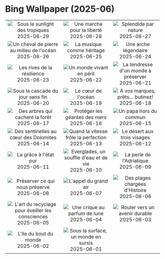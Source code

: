 # Bing Wallpaper (2025-06)

|  |  |  |
|:---:|:---:|:---:|
| ![](https://www.bing.com/th?id=OHR.BandaIsland_FR-CA2396920434_400x240.jpg "Sous le sunlight des tropiques") 2025-06-29 | ![](https://www.bing.com/th?id=OHR.PrideParade_FR-CA2137660039_400x240.jpg "Une marche pour la liberté") 2025-06-28 | ![](https://www.bing.com/th?id=OHR.SplendidFrog_FR-CA1970475341_400x240.jpg "Splendide par nature") 2025-06-27 |
| ![](https://www.bing.com/th?id=OHR.HorseheadRock_FR-CA1420999474_400x240.jpg "Un cheval de pierre au milieu de l'océan") 2025-06-26 | ![](https://www.bing.com/th?id=OHR.GlastonburyScenic_FR-CA1273167403_400x240.jpg "La musique comme héritage") 2025-06-25 | ![](https://www.bing.com/th?id=OHR.DelicateArch_FR-CA1133220926_400x240.jpg "Une arche légendaire") 2025-06-24 |
| ![](https://www.bing.com/th?id=OHR.DresdenElbe_FR-CA0474923100_400x240.jpg "Les rives de la résilience") 2025-06-23 | ![](https://www.bing.com/th?id=OHR.AmazonEcuador_FR-CA0323191922_400x240.jpg "Un monde vivant en péril") 2025-06-22 | ![](https://www.bing.com/th?id=OHR.SerengetiGiraffe_FR-CA0126401878_400x240.jpg "La tendresse d'un monde à préserver") 2025-06-21 |
| ![](https://www.bing.com/th?id=OHR.IcelandSolstice_FR-CA9981764329_400x240.jpg "Sous la cascade du jour sans fin") 2025-06-20 | ![](https://www.bing.com/th?id=OHR.SanMiguelAzores_FR-CA6483146395_400x240.jpg "Le cœur de l'océan") 2025-06-19 | ![](https://www.bing.com/th?id=OHR.AsianSwallowtail_FR-CA9631764778_400x240.jpg "À vos marques, prêts… butinez!") 2025-06-18 |
| ![](https://www.bing.com/th?id=OHR.CumberlandOaks_FR-CA9514188401_400x240.jpg "Des arbres qui cachent la forêt") 2025-06-17 | ![](https://www.bing.com/th?id=OHR.SeaTurtleBrazil_FR-CA9368188132_400x240.jpg "Protéger les géantes des mers") 2025-06-16 | ![](https://www.bing.com/th?id=OHR.RheaDad_FR-CA9162374279_400x240.jpg "Un papa hors du commun") 2025-06-15 |
| ![](https://www.bing.com/th?id=OHR.DolomitiEstate_FR-CA9009811227_400x240.jpg "Des sentinelles au cœur des Dolomites") 2025-06-14 | ![](https://www.bing.com/th?id=OHR.CanadianGPQuebec_FR-CA7810531088_400x240.jpg "Quand la vitesse frôle la perfection") 2025-06-13 | ![](https://www.bing.com/th?id=OHR.BigBendChisos_FR-CA7282814155_400x240.jpg "Le désert aux trois visages") 2025-06-12 |
| ![](https://www.bing.com/th?id=OHR.FlamingosNamibia_FR-CA7147241890_400x240.jpg "La grâce à l'état pur") 2025-06-11 | ![](https://www.bing.com/th?id=OHR.AerialEverglades_FR-CA7029790074_400x240.jpg "Everglades, un souffle d'eau et de vie") 2025-06-10 | ![](https://www.bing.com/th?id=OHR.DubrovnikTwilight_FR-CA6898280471_400x240.jpg "La perle de l'Adriatique") 2025-06-09 |
| ![](https://www.bing.com/th?id=OHR.StellarSeaLions_FR-CA6755982430_400x240.jpg "Préserver ce qui nous préserve") 2025-06-08 | ![](https://www.bing.com/th?id=OHR.PacificCrestTrail_FR-CA6650916972_400x240.jpg "L'appel du grand air") 2025-06-07 | ![](https://www.bing.com/th?id=OHR.NormandyBeach_FR-CA6105817274_400x240.jpg "Des plages chargées d'Histoire") 2025-06-06 |
| ![](https://www.bing.com/th?id=OHR.OlivaresMural_FR-CA5875750621_400x240.jpg "L'art du recyclage pour éveiller les consciences") 2025-06-05 | ![](https://www.bing.com/th?id=OHR.CalaLuna_FR-CA5728835593_400x240.jpg "Une crique au parfum de lune") 2025-06-04 | ![](https://www.bing.com/th?id=OHR.BicyclesUtrecht_FR-CA5597042150_400x240.jpg "Rouler vers un avenir durable") 2025-06-03 |
| ![](https://www.bing.com/th?id=OHR.Fogoisland_FR-CA5436745588_400x240.jpg "L'île du bout du monde") 2025-06-02 | ![](https://www.bing.com/th?id=OHR.GrandeTerreReef_FR-CA5296140258_400x240.jpg "Sous la surface, un monde en sursis") 2025-06-01 |  |
